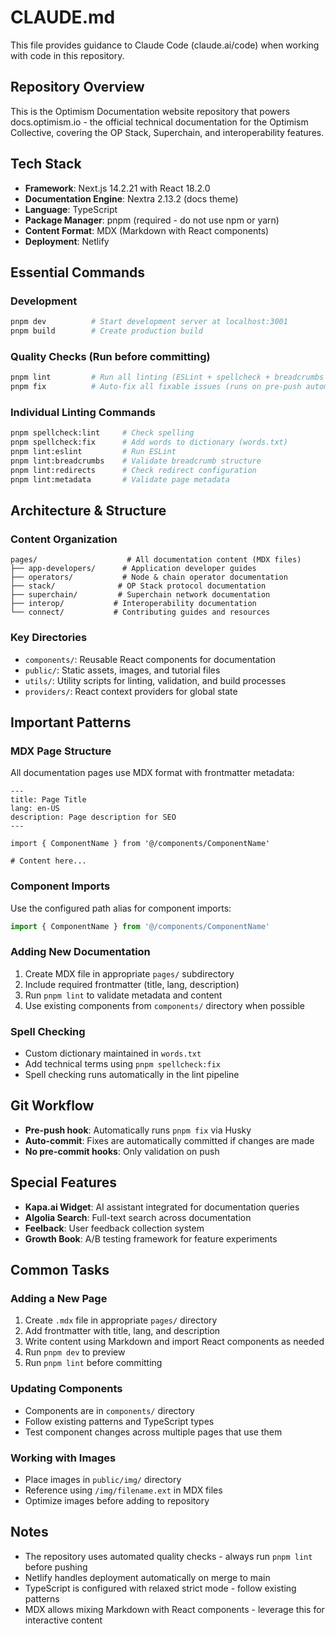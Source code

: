# CLAUDE.md

This file provides guidance to Claude Code (claude.ai/code) when working with code in this repository.

## Repository Overview
This is the Optimism Documentation website repository that powers docs.optimism.io - the official technical documentation for the Optimism Collective, covering the OP Stack, Superchain, and interoperability features.

## Tech Stack
- **Framework**: Next.js 14.2.21 with React 18.2.0
- **Documentation Engine**: Nextra 2.13.2 (docs theme)
- **Language**: TypeScript
- **Package Manager**: pnpm (required - do not use npm or yarn)
- **Content Format**: MDX (Markdown with React components)
- **Deployment**: Netlify

## Essential Commands

### Development
```bash
pnpm dev          # Start development server at localhost:3001
pnpm build        # Create production build
```

### Quality Checks (Run before committing)
```bash
pnpm lint         # Run all linting (ESLint + spellcheck + breadcrumbs + redirects + metadata)
pnpm fix          # Auto-fix all fixable issues (runs on pre-push automatically)
```

### Individual Linting Commands
```bash
pnpm spellcheck:lint     # Check spelling
pnpm spellcheck:fix      # Add words to dictionary (words.txt)
pnpm lint:eslint         # Run ESLint
pnpm lint:breadcrumbs    # Validate breadcrumb structure
pnpm lint:redirects      # Check redirect configuration
pnpm lint:metadata       # Validate page metadata
```

## Architecture & Structure

### Content Organization
```
pages/                    # All documentation content (MDX files)
├── app-developers/      # Application developer guides
├── operators/           # Node & chain operator documentation
├── stack/              # OP Stack protocol documentation
├── superchain/         # Superchain network documentation
├── interop/           # Interoperability documentation
└── connect/           # Contributing guides and resources
```

### Key Directories
- `components/`: Reusable React components for documentation
- `public/`: Static assets, images, and tutorial files
- `utils/`: Utility scripts for linting, validation, and build processes
- `providers/`: React context providers for global state

## Important Patterns

### MDX Page Structure
All documentation pages use MDX format with frontmatter metadata:
```mdx
---
title: Page Title
lang: en-US
description: Page description for SEO
---

import { ComponentName } from '@/components/ComponentName'

# Content here...
```

### Component Imports
Use the configured path alias for component imports:
```typescript
import { ComponentName } from '@/components/ComponentName'
```

### Adding New Documentation
1. Create MDX file in appropriate `pages/` subdirectory
2. Include required frontmatter (title, lang, description)
3. Run `pnpm lint` to validate metadata and content
4. Use existing components from `components/` directory when possible

### Spell Checking
- Custom dictionary maintained in `words.txt`
- Add technical terms using `pnpm spellcheck:fix`
- Spell checking runs automatically in the lint pipeline

## Git Workflow
- **Pre-push hook**: Automatically runs `pnpm fix` via Husky
- **Auto-commit**: Fixes are automatically committed if changes are made
- **No pre-commit hooks**: Only validation on push

## Special Features
- **Kapa.ai Widget**: AI assistant integrated for documentation queries
- **Algolia Search**: Full-text search across documentation
- **Feelback**: User feedback collection system
- **Growth Book**: A/B testing framework for feature experiments

## Common Tasks

### Adding a New Page
1. Create `.mdx` file in appropriate `pages/` directory
2. Add frontmatter with title, lang, and description
3. Write content using Markdown and import React components as needed
4. Run `pnpm dev` to preview
5. Run `pnpm lint` before committing

### Updating Components
- Components are in `components/` directory
- Follow existing patterns and TypeScript types
- Test component changes across multiple pages that use them

### Working with Images
- Place images in `public/img/` directory
- Reference using `/img/filename.ext` in MDX files
- Optimize images before adding to repository

## Notes
- The repository uses automated quality checks - always run `pnpm lint` before pushing
- Netlify handles deployment automatically on merge to main
- TypeScript is configured with relaxed strict mode - follow existing patterns
- MDX allows mixing Markdown with React components - leverage this for interactive content
